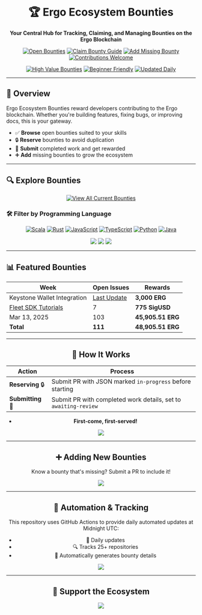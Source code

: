 <div align="center">
  <h1>🏆 Ergo Ecosystem Bounties</h1>
  <p><strong>Your Central Hub for Tracking, Claiming, and Managing Bounties on the Ergo Blockchain</strong></p>

  <p>
    <a href="/bounties/all.md"><img src="https://img.shields.io/badge/Open%20Bounties-103%2B-brightgreen" alt="Open Bounties"></a>
    <a href="/docs/submission-guide.md"><img src="https://img.shields.io/badge/📖%20Claim%20Guide-blue" alt="Claim Bounty Guide"></a>
    <a href="/docs/add-missing-bounty-guide.md"><img src="https://img.shields.io/badge/➕%20Add%20Bounty-blue" alt="Add Missing Bounty"></a>
    <a href="CONTRIBUTING.md"><img src="https://img.shields.io/badge/🤝%20Contribute-orange" alt="Contributions Welcome"></a>
  </p>

  <p>
    <a href="/bounties/all.md"><img src="https://img.shields.io/badge/🌟%20High%20Value-0%2B%20Over%201000%20ERG-gold" alt="High Value Bounties"></a>
    <a href="/bounties/all.md"><img src="https://img.shields.io/badge/🚀%20Beginner%20Friendly-15%2B%20Bounties-success" alt="Beginner Friendly"></a>
    <a href="/bounties/all.md"><img src="https://img.shields.io/badge/📅%20Updated%20Daily-informational" alt="Updated Daily"></a>
  </p>
</div>

---

## 🌟 Overview

Ergo Ecosystem Bounties reward developers contributing to the Ergo blockchain. Whether you're building features, fixing bugs, or improving docs, this is your gateway.

- ✅ **Browse** open bounties suited to your skills
- 🔒 **Reserve** bounties to avoid duplication
- 🚩 **Submit** completed work and get rewarded
- ➕ **Add** missing bounties to grow the ecosystem

---

## 🔍 Explore Bounties

<div align="center">
  <a href="/bounties/all.md"><img src="https://img.shields.io/badge/📌%20View%20All%20Bounties-→-success?style=for-the-badge" alt="View All Current Bounties"></a>
</div>

### 🛠️ Filter by Programming Language

<div align="center">
  <a href="/bounties/by_language/scala.md"><img src="https://img.shields.io/badge/Scala-42%20Bounties-DC322F" alt="Scala"></a>
  <a href="/bounties/by_language/rust.md"><img src="https://img.shields.io/badge/Rust-28%20Bounties-B7410E" alt="Rust"></a>
  <a href="/bounties/by_language/javascript.md"><img src="https://img.shields.io/badge/JavaScript-15%20Bounties-F7DF1E" alt="JavaScript"></a>
  <a href="/bounties/by_language/typescript.md"><img src="https://img.shields.io/badge/TypeScript-8%20Bounties-3178C6" alt="TypeScript"></a>
  <a href="/bounties/by_language/python.md"><img src="https://img.shields.io/badge/Python-5%20Bounties-3776AB" alt="Python"></a>
  <a href="/bounties/by_language/java.md"><img src="https://img.shields.io/badge/Java-2%20Bounties-007396" alt="Java"></a>

  <div style="margin-top:15px;">
    <a href="/bounties/by_language/"><img src="https://img.shields.io/badge/🌐%20All%20Languages-purple?style=for-the-badge"></a>
    <a href="/bounties/all.md#summary"><img src="https://img.shields.io/badge/📚%20By%20Project-orange?style=for-the-badge"></a>
    <a href="/bounties/all.md#detailed-bounties"><img src="https://img.shields.io/badge/🔥%20Featured%20Opportunities-yellow?style=for-the-badge"></a>
  </div>
</div>

---

## 📊 Featured Bounties

<div align="center">

| Week                        | Open Issues | Rewards         |
|-----------------------------|-------------|-----------------|
| Keystone Wallet Integration | [Last Update](https://discord.com/channels/668903786361651200/669989266478202917/1344310506277830697) | **3,000 ERG**   |
| [Fleet SDK Tutorials](https://github.com/fleet-sdk/docs/issues/8) | 7           | **775 SigUSD**  |
| Mar 13, 2025                | 103         | **45,905.51 ERG**|
| **Total**                   | **111**     | **48,905.51 ERG**|
---

## 🚩 How It Works

| Action              | Process                                                             |
|---------------------|---------------------------------------------------------------------|
| **Reserving** 🔒    | Submit PR with JSON marked `in-progress` before starting            |
| **Submitting** 🚀   | Submit PR with completed work details, set to `awaiting-review`     |

- **First-come, first-served!**

<div align="center">
  <a href="/docs/submission-guide.md"><img src="https://img.shields.io/badge/📝%20How%20to%20Claim%20-→-blue?style=for-the-badge"></a>
</div>

---

## ➕ Adding New Bounties

Know a bounty that's missing? Submit a PR to include it!

<div align="center">
  <a href="/docs/add-missing-bounty-guide.md"><img src="https://img.shields.io/badge/📢%20Add%20Bounty%20Guide-→-blue?style=for-the-badge"></a>
</div>

---

## 🤖 Automation & Tracking

This repository uses GitHub Actions to provide daily automated updates at Midnight UTC:

- 📅 Daily updates
- 🔍 Tracks 25+ repositories
- 💬 Automatically generates bounty details

<div align="center">
  <a href="/docs/how-it-works.md"><img src="https://img.shields.io/badge/🔧%20Learn%20How%20It%20Works-→-blue?style=for-the-badge"></a>
</div>

---

## 💖 Support the Ecosystem

<div align="center">
  <a href="/docs/how-it-works.md"><img src="https://img.shields.io/badge/💎%20Donate%20to%20Support%20Bounties-→-ff69b4?style=for-the-badge"></a>
</div>
